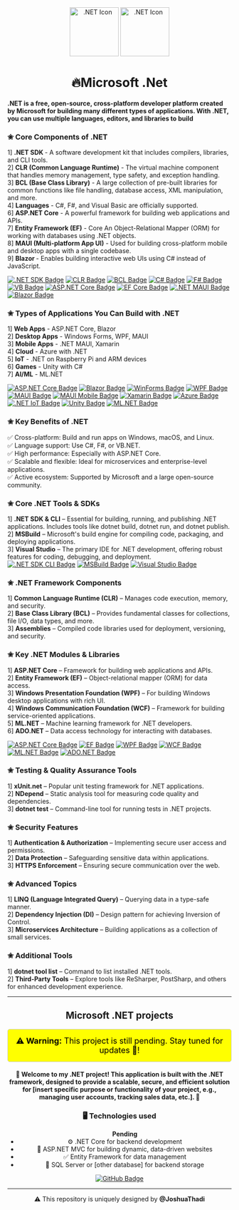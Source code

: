
  <div align="center" class="header">
    <img src="https://cdn.pixabay.com/photo/2021/08/10/15/36/microsoft-6536268_1280.png" alt=".NET Icon" width=110px>
    <img src="https://github.com/JoshuaThadi/Yeho.Net/blob/main/net.png" alt=".NET Icon" width=110px>
    <h1>🔥Microsoft .Net</h1>
  </div> 
<h4>.NET is a free, open-source, cross-platform developer platform created by Microsoft for building many different types of applications. With .NET, you can use multiple languages, editors, and libraries to build</h4>

<h3>✬ Core Components of .NET</h3>

1] <b>.NET SDK </b>- A software development kit that includes compilers, libraries, and CLI tools.<br>
2] <b>CLR (Common Language Runtime)</b> -	The virtual machine component that handles memory management, type safety, and exception handling.<br>
3] <b>BCL (Base Class Library)</b> - A large collection of pre-built libraries for common functions like file handling, database access, XML manipulation, and more.<br>
4] <b>Languages</b> - C#, F#, and Visual Basic are officially supported.<br>
6] <b>ASP.NET Core</b> - A powerful framework for building web applications and APIs.<br>
7] <b>Entity Framework (EF)</b> - Core	An Object-Relational Mapper (ORM) for working with databases using .NET objects.<br>
8] <b>MAUI (Multi-platform App UI)</b>	- Used for building cross-platform mobile and desktop apps with a single codebase.<br>
9] <b>Blazor	</b> - Enables building interactive web UIs using C# instead of JavaScript.<br>

<!-- 1. .NET SDK -->
<a href="https://dotnet.microsoft.com/en-us/download" target="_blank">
  <img src="https://img.shields.io/badge/.NET%20SDK-Development%20Kit-B48EAD?style=for-the-badge&logo=dotnet&logoColor=white" alt=".NET SDK Badge"></a>

<!-- 2. CLR (Common Language Runtime) -->
<a href="https://learn.microsoft.com/en-us/dotnet/standard/clr" target="_blank">
  <img src="https://img.shields.io/badge/CLR-Virtual%20Machine-9D79A9?style=for-the-badge&logo=dotnet&logoColor=white" alt="CLR Badge"></a>

<!-- 3. BCL (Base Class Library) -->
<a href="https://learn.microsoft.com/en-us/dotnet/standard/class-library-overview" target="_blank">
  <img src="https://img.shields.io/badge/BCL-Base%20Class%20Library-8F71A8?style=for-the-badge&logo=dotnet&logoColor=white" alt="BCL Badge"></a>

<!-- 4. Languages -->
<a href="https://learn.microsoft.com/en-us/dotnet/csharp/" target="_blank">
  <img src="https://img.shields.io/badge/C%23-Language-B48EAD?style=for-the-badge&logo=csharp&logoColor=white" alt="C# Badge"></a>
<a href="https://learn.microsoft.com/en-us/dotnet/fsharp/" target="_blank">
  <img src="https://img.shields.io/badge/F%23-Language-9D79A9?style=for-the-badge&logo=fsharp&logoColor=white" alt="F# Badge"></a>
<a href="https://learn.microsoft.com/en-us/dotnet/visual-basic/" target="_blank">
  <img src="https://img.shields.io/badge/Visual%20Basic-Language-7E5C9B?style=for-the-badge&logo=visualbasic&logoColor=white" alt="VB Badge"></a>

<!-- 5. ASP.NET Core -->
<a href="https://learn.microsoft.com/en-us/aspnet/core/introduction-to-aspnet-core" target="_blank">
  <img src="https://img.shields.io/badge/ASP.NET%20Core-Web%20Framework-B48EAD?style=for-the-badge&logo=dotnet&logoColor=white" alt="ASP.NET Core Badge"></a>

<!-- 6. Entity Framework Core -->
<a href="https://learn.microsoft.com/en-us/ef/core/" target="_blank">
  <img src="https://img.shields.io/badge/EF%20Core-ORM%20Tool-9D79A9?style=for-the-badge&logo=ef&logoColor=white" alt="EF Core Badge"></a>

<!-- 7. .NET MAUI -->
<a href="https://learn.microsoft.com/en-us/dotnet/maui/" target="_blank">
  <img src="https://img.shields.io/badge/.NET%20MAUI-Cross%20Platform%20UI-8F71A8?style=for-the-badge&logo=dotnet&logoColor=white" alt=".NET MAUI Badge"></a>

<!-- 8. Blazor -->
<a href="https://learn.microsoft.com/en-us/aspnet/core/blazor" target="_blank">
  <img src="https://img.shields.io/badge/Blazor-Web%20UI%20with%20C%23-7E5C9B?style=for-the-badge&logo=blazor&logoColor=white" alt="Blazor Badge"></a>


    
<h3>✬ Types of Applications You Can Build with .NET</h3>
 
1] <b>Web Apps</b> -	ASP.NET Core, Blazor <br>
2] <b>Desktop Apps</b> - Windows Forms, WPF, MAUI <br>
3] <b>Mobile Apps</b>	- .NET MAUI, Xamarin <br>
4] <b>Cloud</b> -	Azure with .NET <br>
5] <b>IoT</b> -	.NET on Raspberry Pi and ARM devices <br>
6] <b>Games</b> -	Unity with C# <br>
7] <b>AI/ML</b> -	ML.NET <br>

<!-- 1. Web Apps -->
<a href="https://learn.microsoft.com/en-us/aspnet/core/" target="_blank">
  <img src="https://img.shields.io/badge/ASP.NET%20Core-Web%20Apps-5E81AC?style=for-the-badge&logo=dotnet&logoColor=white" alt="ASP.NET Core Badge"></a>
<a href="https://learn.microsoft.com/en-us/aspnet/core/blazor" target="_blank">
  <img src="https://img.shields.io/badge/Blazor-Web%20UI-81A1C1?style=for-the-badge&logo=blazor&logoColor=white" alt="Blazor Badge"></a>

<!-- 2. Desktop Apps -->
<a href="https://learn.microsoft.com/en-us/dotnet/desktop/winforms/" target="_blank">
  <img src="https://img.shields.io/badge/Windows%20Forms-Desktop%20Apps-88C0D0?style=for-the-badge&logo=windows&logoColor=white" alt="WinForms Badge"></a>
<a href="https://learn.microsoft.com/en-us/dotnet/desktop/wpf/" target="_blank">
  <img src="https://img.shields.io/badge/WPF-Desktop%20UI-8FBCBB?style=for-the-badge&logo=microsoft&logoColor=white" alt="WPF Badge"></a>
<a href="https://learn.microsoft.com/en-us/dotnet/maui/" target="_blank">
  <img src="https://img.shields.io/badge/.NET%20MAUI-Cross%20Platform-5E81AC?style=for-the-badge&logo=dotnet&logoColor=white" alt="MAUI Badge"></a>

<!-- 3. Mobile Apps -->
<a href="https://learn.microsoft.com/en-us/dotnet/maui/" target="_blank">
  <img src="https://img.shields.io/badge/.NET%20MAUI-Mobile%20Apps-81A1C1?style=for-the-badge&logo=dotnet&logoColor=white" alt="MAUI Mobile Badge"></a>
<a href="https://dotnet.microsoft.com/en-us/apps/xamarin" target="_blank">
  <img src="https://img.shields.io/badge/Xamarin-Cross%20Platform-88C0D0?style=for-the-badge&logo=xamarin&logoColor=white" alt="Xamarin Badge"></a>

<!-- 4. Cloud -->
<a href="https://azure.microsoft.com/en-us/solutions/dotnet/" target="_blank">
  <img src="https://img.shields.io/badge/Azure-Cloud%20with%20.NET-8FBCBB?style=for-the-badge&logo=microsoftazure&logoColor=white" alt="Azure Badge"></a>

<!-- 5. IoT -->
<a href="https://devblogs.microsoft.com/dotnet/net-core-and-iot/" target="_blank">
  <img src="https://img.shields.io/badge/.NET%20IoT-Raspberry%20Pi%20%26%20ARM-5E81AC?style=for-the-badge&logo=raspberrypi&logoColor=white" alt=".NET IoT Badge"></a>

<!-- 6. Games -->
<a href="https://unity.com/" target="_blank">
  <img src="https://img.shields.io/badge/Unity-Game%20Development-81A1C1?style=for-the-badge&logo=unity&logoColor=white" alt="Unity Badge"></a>

<!-- 7. AI/ML -->
<a href="https://dotnet.microsoft.com/en-us/apps/machinelearning-ai/ml-dotnet" target="_blank">
  <img src="https://img.shields.io/badge/ML.NET-AI%20%26%20ML-88C0D0?style=for-the-badge&logo=ml-dotnet&logoColor=white" alt="ML.NET Badge"></a>

    
<h3>✬ Key Benefits of .NET</h3>
✅ Cross-platform: Build and run apps on Windows, macOS, and Linux.<br>
✅ Language support: Use C#, F#, or VB.NET.<br>
✅ High performance: Especially with ASP.NET Core.<br>
✅ Scalable and flexible: Ideal for microservices and enterprise-level applications.<br>
✅ Active ecosystem: Supported by Microsoft and a large open-source community.<br>
    
<h3>✬ Core .NET Tools & SDKs</h3>
1] <b>.NET SDK & CLI</b> – Essential for building, running, and publishing .NET applications. Includes tools like dotnet build, dotnet run, and dotnet publish. <br>
2] <b>MSBuild</b> – Microsoft's build engine for compiling code, packaging, and deploying applications. <br>
3] <b>Visual Studio</b> – The primary IDE for .NET development, offering robust features for coding, debugging, and deployment. <br>

<!-- 1. .NET SDK & CLI -->
<a href="https://learn.microsoft.com/en-us/dotnet/core/tools/" target="_blank">
  <img src="https://img.shields.io/badge/.NET%20SDK%20%26%20CLI-Development%20Tools-7B68EE?style=for-the-badge&logo=dotnet&logoColor=white" alt=".NET SDK CLI Badge"></a>

<!-- 2. MSBuild -->
<a href="https://learn.microsoft.com/en-us/visualstudio/msbuild/msbuild?view=vs-2022" target="_blank">
  <img src="https://img.shields.io/badge/MSBuild-Build%20Engine-5A4FCF?style=for-the-badge&logo=microsoft&logoColor=white" alt="MSBuild Badge"></a>

<!-- 3. Visual Studio -->
<a href="https://visualstudio.microsoft.com/" target="_blank">
  <img src="https://img.shields.io/badge/Visual%20Studio-IDE%20for%20.NET-6A5ACD?style=for-the-badge&logo=visualstudio&logoColor=white" alt="Visual Studio Badge"></a>


<h3>✬ .NET Framework Components</h3>

1] <b>Common Language Runtime (CLR)</b> – Manages code execution, memory, and security. <br>
2] <b>Base Class Library (BCL)</b> – Provides fundamental classes for collections, file I/O, data types, and more. <br>
3] <b>Assemblies</b> – Compiled code libraries used for deployment, versioning, and security. <br>

<h3>✬ Key .NET Modules & Libraries</h3>

1] <b>ASP.NET Core</b> – Framework for building web applications and APIs. <br>
2] <b>Entity Framework (EF)</b> – Object-relational mapper (ORM) for data access. <br>
3] <b>Windows Presentation Foundation (WPF)</b> – For building Windows desktop applications with rich UI. <br>
4] <b>Windows Communication Foundation (WCF)</b> – Framework for building service-oriented applications. <br>
5] <b>ML.NET</b> – Machine learning framework for .NET developers. <br>
6] <b>ADO.NET</b> – Data access technology for interacting with databases. <br>

<!-- 1. ASP.NET Core -->
<a href="https://learn.microsoft.com/en-us/aspnet/core/" target="_blank">
  <img src="https://img.shields.io/badge/ASP.NET%20Core-Web%20Framework-BF616A?style=for-the-badge&logo=dotnet&logoColor=white" alt="ASP.NET Core Badge"></a>

<!-- 2. Entity Framework (EF) -->
<a href="https://learn.microsoft.com/en-us/ef/core/" target="_blank">
  <img src="https://img.shields.io/badge/Entity%20Framework-ORM%20for%20.NET-D9777F?style=for-the-badge&logo=ef&logoColor=white" alt="EF Badge"></a>

<!-- 3. Windows Presentation Foundation (WPF) -->
<a href="https://learn.microsoft.com/en-us/dotnet/desktop/wpf/" target="_blank">
  <img src="https://img.shields.io/badge/WPF-Desktop%20UI-CF5D6D?style=for-the-badge&logo=windows&logoColor=white" alt="WPF Badge"></a>

<!-- 4. Windows Communication Foundation (WCF) -->
<a href="https://learn.microsoft.com/en-us/dotnet/framework/wcf/" target="_blank">
  <img src="https://img.shields.io/badge/WCF-Service%20Framework-BA4E5D?style=for-the-badge&logo=microsoft&logoColor=white" alt="WCF Badge"></a>

<!-- 5. ML.NET -->
<a href="https://dotnet.microsoft.com/en-us/apps/machinelearning-ai/ml-dotnet" target="_blank">
  <img src="https://img.shields.io/badge/ML.NET-Machine%20Learning-A84C5F?style=for-the-badge&logo=ml-dotnet&logoColor=white" alt="ML.NET Badge"></a>

<!-- 6. ADO.NET -->
<a href="https://learn.microsoft.com/en-us/dotnet/framework/data/adonet/" target="_blank">
  <img src="https://img.shields.io/badge/ADO.NET-Data%20Access-BF616A?style=for-the-badge&logo=databricks&logoColor=white" alt="ADO.NET Badge"></a>


<h3>✬ Testing & Quality Assurance Tools</h3>

1] <b>xUnit.net</b> – Popular unit testing framework for .NET applications. <br>
2] <b>NDepend</b> – Static analysis tool for measuring code quality and dependencies. <br>
3] <b>dotnet test</b> – Command-line tool for running tests in .NET projects. <br>

<h3>✬ Security Features</h3>

1] <b>Authentication & Authorization</b> – Implementing secure user access and permissions. <br>
2] <b>Data Protection</b> – Safeguarding sensitive data within applications. <br>
3] <b>HTTPS Enforcement</b> – Ensuring secure communication over the web. <br>

<h3>✬ Advanced Topics</h3>

1] <b>LINQ (Language Integrated Query)</b> – Querying data in a type-safe manner. <br>
2] <b>Dependency Injection (DI)</b> – Design pattern for achieving Inversion of Control. <br>
3] <b>Microservices Architecture</b> – Building applications as a collection of small services. <br>

<h3>✬ Additional Tools</h3>

1] <b>dotnet tool list</b> – Command to list installed .NET tools. <br>
2] <b>Third-Party Tools</b> – Explore tools like ReSharper, PostSharp, and others for enhanced development experience. <br>

    
    
    
    
---

<h2 align="center">Microsoft .NET projects</h2>
<div align="center">

  
<div align = "center" style="background-color: yellow; color: black; padding: 15px; text-align: center; font-size: 18px; border: 1px solid #ccc; border-radius: 5px;">
  <strong>⚠️ Warning:</strong> This project is still pending. Stay tuned for updates 👑!
</div>

  <h4><p>🤝 Welcome to my .NET project! This application is built with the .NET framework, designed to provide a scalable, secure, and efficient solution for [insert specific purpose or functionality of your project, e.g., managing user accounts, tracking sales data, etc.]. 🚀</p></h4>
    

  <h3>🖥️ Technologies used</h3>
  <ul>
<a align="center"><strong>Pending</strong></a>
    <li>⚙️ .NET Core for backend development</li>
    <li>📂 ASP.NET MVC for building dynamic, data-driven websites</li>
    <li>✅ Entity Framework for data management</li>
    <li>🔖 SQL Server or [other database] for backend storage</li>
  </ul>
  
</div>
<div align="center" class="badge">
   <a href="https://yehonet.netlify.app/" target="_blank">
     <img src="https://img.shields.io/badge/GitHub-Yeho.Net-%236E738D?style=for-the-badge&logo=github&logoColor=%237D6E99" alt="GitHub Badge">
   </a>


---

⚠️ This repository is uniquely designed by <strong>@JoshuaThadi</strong>


</div>

